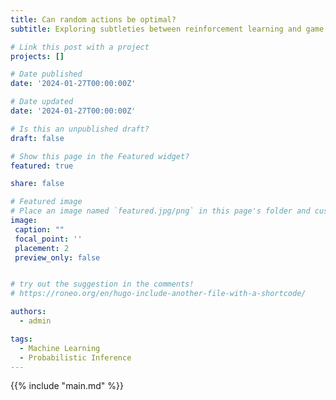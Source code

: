 ```yaml
---
title: Can random actions be optimal?
subtitle: Exploring subtleties between reinforcement learning and game theory

# Link this post with a project
projects: []

# Date published
date: '2024-01-27T00:00:00Z'

# Date updated
date: '2024-01-27T00:00:00Z'

# Is this an unpublished draft?
draft: false

# Show this page in the Featured widget?
featured: true

share: false

# Featured image
# Place an image named `featured.jpg/png` in this page's folder and customize its options here.
image:
 caption: ""
 focal_point: ''
 placement: 2
 preview_only: false


# try out the suggestion in the comments!
# https://roneo.org/en/hugo-include-another-file-with-a-shortcode/

authors:
  - admin

tags:
  - Machine Learning
  - Probabilistic Inference
---
```



{{% include "main.md" %}}
